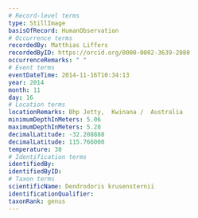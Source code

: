 ```yaml
---
# Record-level terms
type: StillImage
basisOfRecord: HumanObservation
# Occurrence terms
recordedBy: Matthias Liffers
recordedByID: https://orcid.org/0000-0002-3639-2080
occurrenceRemarks: " "
# Event terms
eventDateTime: 2014-11-16T10:34:13
year: 2014
month: 11
day: 16
# Location terms
locationRemarks: Bhp Jetty,  Kwinana /  Australia
minimumDepthInMeters: 5.06
maximumDepthInMeters: 5.28
decimalLatitude: -32.208888
decimalLatitude: 115.766000
temperature: 30
# Identification terms
identifiedBy: 
identifiedByID: 
# Taxon terms
scientificName: Dendrodoris krusensternii
identificationQualifier: 
taxonRank: genus
---
```

